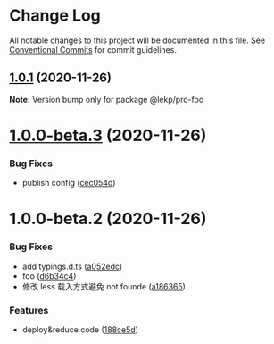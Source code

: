 # Change Log

All notable changes to this project will be documented in this file. See [Conventional Commits](https://conventionalcommits.org) for commit guidelines.

## [1.0.1](https://github.com/lgoweb/pro-components/compare/@lekp/pro-foo@1.0.0-beta.3...@lekp/pro-foo@1.0.1) (2020-11-26)

**Note:** Version bump only for package @lekp/pro-foo

# [1.0.0-beta.3](https://github.com/lgoweb/pro-components/compare/@lekp/pro-foo@1.0.0-beta.2...@lekp/pro-foo@1.0.0-beta.3) (2020-11-26)

### Bug Fixes

- publish config ([cec054d](https://github.com/lgoweb/pro-components/commit/cec054d5f98673020f7d6aa94b616361d25b44d0))

# 1.0.0-beta.2 (2020-11-26)

### Bug Fixes

- add typings.d.ts ([a052edc](https://github.com/lgoweb/pro-components/commit/a052edc27ba3c917230ec2f5201644a4cd65dcd6))
- foo ([d6b34c4](https://github.com/lgoweb/pro-components/commit/d6b34c45259237c9d27b48c2b97404328e7665f0))
- 修改 less 载入方式避免 not founde ([a186365](https://github.com/lgoweb/pro-components/commit/a186365e0cdef1e0d65fa499f2dd47b6e13a2ab4))

### Features

- deploy&reduce code ([188ce5d](https://github.com/lgoweb/pro-components/commit/188ce5d792b7510c3b2cda3821f0259b094e2e9f))
